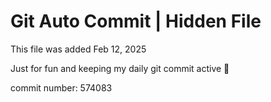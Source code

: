 # Git Auto Commit | Hidden File

This file was added Feb 12, 2025

Just for fun and keeping my daily git commit active 🤪

commit number: 574083
